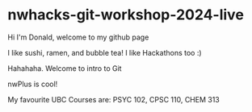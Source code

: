 # nwhacks-git-workshop-2024-live

Hi I'm Donald, welcome to my github page

I like sushi, ramen, and bubble tea!
I like Hackathons too :)

Hahahaha.
Welcome to intro to Git

nwPlus is cool!

My favourite UBC Courses are: PSYC 102, CPSC 110, CHEM 313